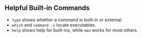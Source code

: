 ## Helpful Built-in Commands

* `type` shows whether a command is built-in or external.
* `which` and `command -v` locate executables.
* `help` shows help for built-ins, while `man` works for most others.

